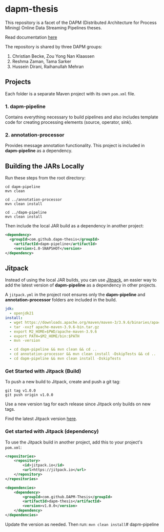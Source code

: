 # dapm-thesis
This repository is a facet of the DAPM (Distributed Architecture for Process Mining) Online Data Streaming Pipelines theses. 

Read documentation [here](https://github.com/DAPM-Thesis/dapm-thesis/tree/main/dapm-pipeline/documentation)

The repository is shared by three DAPM groups:
1. Christian Becke, Zou Yong Nan Klaassen
2. Reshma Zaman, Tama Sarker
3. Hussein Dirani, Raihanullah Mehran
## Projects
Each folder is a separate Maven project with its own `pom.xml` file.

### 1. **dapm-pipeline**
Contains everything necessary to build pipelines and also includes template code for creating processing elements (source, operator, sink).

### 2. **annotation-processor**
Provides message annotation functionality. This project is included in **dapm-pipeline** as a dependency.

## Building the JARs Locally
Run these steps from the root directory:

```
cd dapm-pipeline
mvn clean

cd ../annotation-processor
mvn clean install

cd ../dapm-pipeline
mvn clean install
```

Then include the local JAR build as a dependency in another project:
```xml
<dependency>
  <groupId>com.github.dapm-thesis</groupId>
    <artifactId>dapm-pipeline</artifactId>
    <version>1.0-SNAPSHOT</version>
</dependency>
```


## Jitpack
Instead of using the local JAR builds, you can use [Jitpack](https://jitpack.io/#DAPM-Thesis/dapm-thesis), an easier way to add the latest version of **dapm-pipeline** as a dependency in other projects.

A `jitpack.yml` in the project root ensures only the **dapm-pipeline** and **annotation-processor** folders are included in the build.

```yml
jdk:
  - openjdk21
install:
  - wget https://downloads.apache.org/maven/maven-3/3.9.6/binaries/apache-maven-3.9.6-bin.tar.gz
  - tar -xvzf apache-maven-3.9.6-bin.tar.gz
  - export M2_HOME=$PWD/apache-maven-3.9.6
  - export PATH=$M2_HOME/bin:$PATH
  - mvn -version

  - cd dapm-pipeline && mvn clean && cd ..
  - cd annotation-processor && mvn clean install -DskipTests && cd ..
  - cd dapm-pipeline && mvn clean install -DskipTests
  ```

### Get Started with Jitpack (Build)
To push a new build to Jitpack, create and push a git tag:

```
git tag v1.0.0
git push origin v1.0.0
```
Use a new version tag for each release since Jitpack only builds on new tags.

Find the latest Jitpack version [here](https://jitpack.io/#DAPM-Thesis/dapm-thesis).



### Get started with Jitpack (dependency)
To use the Jitpack build in another project, add this to your project's `pom.xml`:

```xml
<repositories>
    <repository>
        <id>jitpack.io</id>
        <url>https://jitpack.io</url>
    </repository>
</repositories>

<dependencies>
    <dependency>
        <groupId>com.github.DAPM-Thesis</groupId>
        <artifactId>dapm-thesis</artifactId>
        <version>v1.0.0</version>
    </dependency>
</dependencies>
```
Update the version as needed. Then run: `mvn clean install`# dapm-pipeline
